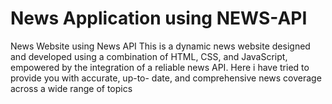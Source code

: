 # News Application using NEWS-API
News Website using News API This is a dynamic news website designed and developed using a combination of HTML, CSS, and JavaScript, empowered by the integration of a reliable news API. Here i have tried to provide you with accurate, up-to- date, and comprehensive news coverage across a wide range of topics

